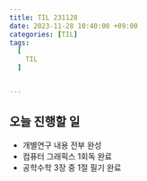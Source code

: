 ```yaml
---
title: TIL 231128
date: 2023-11-28 10:40:00 +09:00
categories: [TIL]
tags:
  [
    TIL
  ]


---
```


## 오늘 진행할 일

* 개별연구 내용 전부 완성
* 컴퓨터 그래픽스 1회독 완료
* 공학수학 3장 중 1절 필기 완료